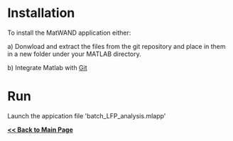 # Installation
To install the MatWAND application either:

a) Donwload and extract the files from the git repository and place in them in a new folder under your MATLAB directory.

b) Integrate Matlab with [Git](https://www.mathworks.com/help/matlab/matlab_prog/set-up-git-source-control.html)

# Run

 Launch the appication file 'batch_LFP_analysis.mlapp'

**[<< Back to Main Page](/README.md)**
